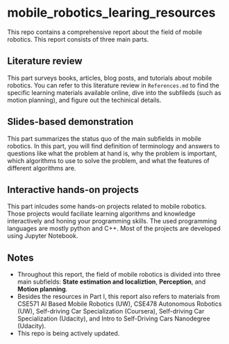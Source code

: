 # mobile_robotics_learing_resources

This repo contains a comprehensive report about the field of mobile robotics. This report consists of three main parts.

## Literature review

This part surveys books, articles, blog posts, and tutorials about mobile robotics. You can refer to this literature review in `References.md` to find the specific learning materials available online, dive into the subfileds (such as motion planning), and figure out the techinical details.

## Slides-based demonstration

This part summarizes the status quo of the main subfields in mobile robotics. In this part, you will find definition of terminology and answers to questions like what the problem at hand is, why the problem is important, which algorithms to use to solve the problem, and what the features of different algorithms are.

## Interactive hands-on projects

This part inlcudes some hands-on projects related to mobile robotics. Those projects would faciliate learning algorithms and knowledge interactively and honing your programming skills. The used programming languages are mostly python and C++. Most of the projects are developed using Jupyter Notebook.

## Notes
- Throughout this report, the field of mobile robotics is divided into three main subfields: **State estimation and localiztion**, **Perception**, and **Motion planning**.
- Besides the resources in Part I, this report also refers to materials from CSE571 AI Based Mobile Robotics (UW), CSE478 Autonomous Robotics (UW), Self-driving Car Specialization (Coursera), Self-driving Car Specialization (Udacity), and Intro to Self-Driving Cars Nanodegree (Udacity).
- This repo is being actively updated.
